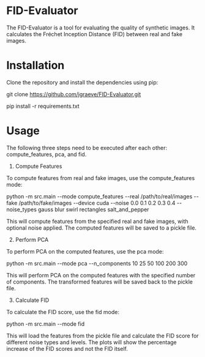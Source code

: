 # FID-Evaluator
The FID-Evaluator is a tool for evaluating the quality of synthetic images. 
It calculates the Fréchet Inception Distance (FID) between real and fake images.


# Installation
Clone the repository and install the dependencies using pip:

git clone https://github.com/jgraeve/FID-Evaluator.git

pip install -r requirements.txt


# Usage
The following three steps need to be executed after each other: compute_features, pca, and fid.

1. Compute Features

To compute features from real and fake images, use the compute_features mode:

python -m src.main --mode compute_features --real /path/to/real/images --fake /path/to/fake/images --device cuda --noise 0.0 0.1 0.2 0.3 0.4 --noise_types gauss blur swirl rectangles salt_and_pepper


This will compute features from the specified real and fake images, with optional noise applied. The computed features will be saved to a pickle file.

2. Perform PCA

To perform PCA on the computed features, use the pca mode:


python -m src.main --mode pca --n_components 10 25 50 100 200 300


This will perform PCA on the computed features with the specified number of components. The transformed features will be saved back to the pickle file.

3. Calculate FID
   
To calculate the FID score, use the fid mode:


python -m src.main --mode fid


This will load the features from the pickle file and calculate the FID score for different noise types and levels. 
The plots will show the percentage increase of the FID scores and not the FID itself.
